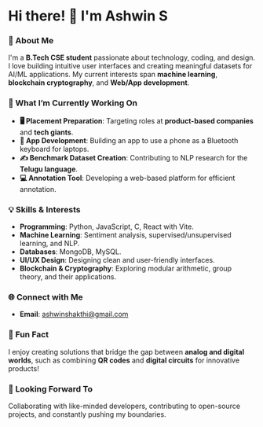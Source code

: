 # Hi there! 👋 I'm Ashwin S  

### 🚀 About Me  
I'm a **B.Tech CSE student** passionate about technology, coding, and design. I love building intuitive user interfaces and creating meaningful datasets for AI/ML applications. My current interests span **machine learning**, **blockchain cryptography**, and **Web/App development**.  

### 🌱 What I’m Currently Working On  
- **🖥️ Placement Preparation**: Targeting roles at **product-based companies** and **tech giants**.  
- **📱 App Development**: Building an app to use a phone as a Bluetooth keyboard for laptops.  
- **✍️ Benchmark Dataset Creation**: Contributing to NLP research for the **Telugu language**.  
- **💻 Annotation Tool**: Developing a web-based platform for efficient annotation.  

### 💡 Skills & Interests  
- **Programming**: Python, JavaScript, C, React with Vite.  
- **Machine Learning**: Sentiment analysis, supervised/unsupervised learning, and NLP.  
- **Databases**: MongoDB, MySQL.  
- **UI/UX Design**: Designing clean and user-friendly interfaces.  
- **Blockchain & Cryptography**: Exploring modular arithmetic, group theory, and their applications.  

### 🌐 Connect with Me  
- **Email**: ashwinshakthi@gmail.com 

### 📌 Fun Fact  
I enjoy creating solutions that bridge the gap between **analog and digital worlds**, such as combining **QR codes** and **digital circuits** for innovative products!  

### 🔭 Looking Forward To  
Collaborating with like-minded developers, contributing to open-source projects, and constantly pushing my boundaries.  
